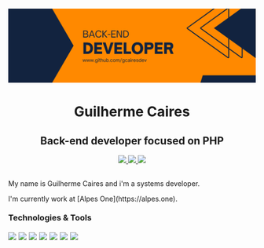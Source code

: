 <p align="center" style="margin-bottom: 10px;">
  <img src="./assets/banner.png" /> 
</p>

<h1 align="center">Guilherme Caires</h1>
<h2 align="center">Back-end developer focused on PHP</h2>

<p align="center" style="margin: 10px 0;">

  <a href="https://github.com/gcairesdev" target="_blank" >
    <img src="https://img.shields.io/badge/-gcairesdev-12233f?style=for-the-badge&color=12233f&labelColor=333333&logo=github&logoColor=white&link=https://github.com/gcairesdev"></img>
  </a>

  <a href="https://www.linkedin.com/in/guilherme-caires" target="_blank" >
    <img src="https://img.shields.io/badge/-Guilherme%20Caires-12233f?style=for-the-badge&color=12233f&labelColor=333333&logo=Linkedin&logoColor=white&link=https://www.linkedin.com/in/guilherme-caires/"></img>
  </a>

  <a href="mailto:contatogcaires@gmail.com" target="_blank" >
    <img src="https://img.shields.io/badge/-contatogcaires@gmail.com-12233f?style=for-the-badge&color=12233f&labelColor=333333&logo=Gmail&logoColor=white&link=mailto:contatogcaires@gmail.com"></img>
  </a>

</p>

<p style="margin-top: 30px;">My name is Guilherme Caires and i'm a systems developer.</p>

<p>I'm currently work at [Alpes One](https://alpes.one).</p>

<h3 style="margin: 20px 0 20px 0">Technologies & Tools</h3>

<p style="display: flex; flex-direction: row;">

  <img style="margin-right: 5px;" src="https://img.shields.io/badge/Code-PHP-informational?style=flat&logo=php&logoColor=white&color=12233f">

  <img style="margin-right: 5px;" src="https://img.shields.io/badge/Tools-MySQL-informational?style=flat&logo=mysql&logoColor=white&color=12233f">

  <img style="margin-right: 5px;" src="https://img.shields.io/badge/OS-Linux-informational?style=flat&logo=linux&logoColor=white&color=12233f">

  <img style="margin-right: 5px;" src="https://img.shields.io/badge/Code-JavaScript-informational?style=flat&logo=javascript&logoColor=white&color=12233f">
  
  <img style="margin-right: 5px;" src="https://img.shields.io/badge/Code-HTML-informational?style=flat&logo=HTML5&logoColor=white&color=12233f">
  
  <img style="margin-right: 5px;" src="https://img.shields.io/badge/Code-CSS-informational?style=flat&logo=CSS3&logoColor=white&color=12233f">

  <img style="margin-right: 5px;" src="https://img.shields.io/badge/Editor-VSCode-informational?style=flat&logo=visual-studio-code&logoColor=white&color=12233f">

</p>
